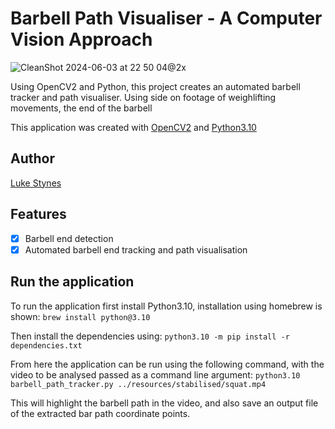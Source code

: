 # Barbell Path Visualiser - A Computer Vision Approach

![CleanShot 2024-06-03 at 22 50 04@2x](https://github.com/lukestynes/bar-path-tracker/assets/11674345/5f398b70-4cdc-44cd-994d-f3070387e6d1)


Using OpenCV2 and Python, this project creates an automated barbell tracker and path visualiser.
Using side on footage of weighlifting movements, the end of the barbell

This application was created with [OpenCV2](https://opencv.org/) and [Python3.10](https://www.python.org/downloads/release/python-3100/)

## Author

[Luke Stynes](https://github.com/lukestynes)

## Features

- [x] Barbell end detection
- [x] Automated barbell end tracking and path visualisation

## Run the application

To run the application first install Python3.10, installation using homebrew is shown:
`brew install python@3.10`

Then install the dependencies using:
`python3.10 -m pip install -r dependencies.txt`

From here the application can be run using the following command, with the video to be analysed passed as a command line argument:
`python3.10 barbell_path_tracker.py ../resources/stabilised/squat.mp4`

This will highlight the barbell path in the video, and also save an output file of the extracted bar path coordinate points.
